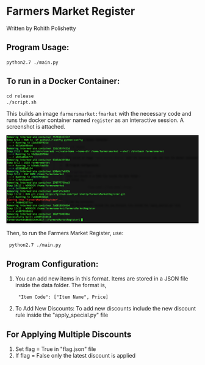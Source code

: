 # Farmers Market Register

Written by Rohith Polishetty

## Program Usage:

	python2.7 ./main.py

## To run in a Docker Container:
    
    cd release
    ./script.sh
    
This builds an image `farmersmarket:fmarket` with the necessary code and runs the docker container named `register` as an interactive session. A screenshot is attached.   

<img src="images/container_interactive_session.png">
    
Then, to run the Farmers Market Register, use:
     
     python2.7 ./main.py
    
## Program Configuration:

1. You can add new items in this format.
Items are stored in a JSON file inside the data folder. 
The format is,

		"Item Code": ["Item Name", Price]

2. To Add New Discounts:
To add new discounts include the new discount rule inside the "apply_special.py" file


## For Applying Multiple Discounts 
1. Set flag = True in "flag.json" file
2. If flag = False only the latest discount is applied


